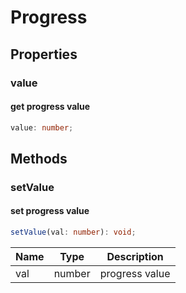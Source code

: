 # Progress
## Properties
### value
#### get progress value
```ts
value: number;
```
## Methods
### setValue
#### set progress value
```ts
setValue(val: number): void;
```
| Name | Type   | Description |
| ---- | ------ | ----------- |
| val | number   | progress value |
